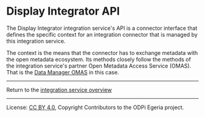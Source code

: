<!-- SPDX-License-Identifier: CC-BY-4.0 -->
<!-- Copyright Contributors to the ODPi Egeria project 2020. -->

# Display Integrator API

The Display Integrator integration service's API is a connector interface that defines
the specific context for an integration connector that is managed by this integration service.

The context is the means that the connector has to exchange metadata with the open metadata ecosystem.
Its methods closely follow the methods of the integration service's partner Open Metadata Access Service (OMAS).
That is the [Data Manager OMAS](../../../access-services/data-manager) in this case.


----
Return to the [integration service overview](..)

----
License: [CC BY 4.0](https://creativecommons.org/licenses/by/4.0/),
Copyright Contributors to the ODPi Egeria project.